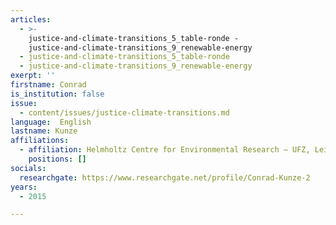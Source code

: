```yaml
---
articles:
  - >-
    justice-and-climate-transitions_5_table-ronde -
    justice-and-climate-transitions_9_renewable-energy
  - justice-and-climate-transitions_5_table-ronde
  - justice-and-climate-transitions_9_renewable-energy
exerpt: ''
firstname: Conrad
is_institution: false
issue:
  - content/issues/justice-climate-transitions.md
language:  English
lastname: Kunze
affiliations:
  - affiliation: Helmholtz Centre for Environmental Research – UFZ, Leipzig, Germany
    positions: []
socials:
  researchgate: https://www.researchgate.net/profile/Conrad-Kunze-2
years:
  - 2015

---
```

